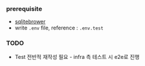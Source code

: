 ### prerequisite
 - [sqlitebrower](https://sqlitebrowser.org/)
 - write `.env` file, reference : `.env.test`

### TODO
- Test 전반적 재작성 필요 - infra 측 테스트 시 e2e로 진행